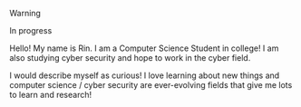 > [!warning]
> In progress

Hello! My name is Rin. I am a Computer Science Student in college! I am also studying cyber security and hope to work in the cyber field. 

I would describe myself as curious! I love learning about new things and computer science / cyber security are ever-evolving fields that give me lots to learn and research!
